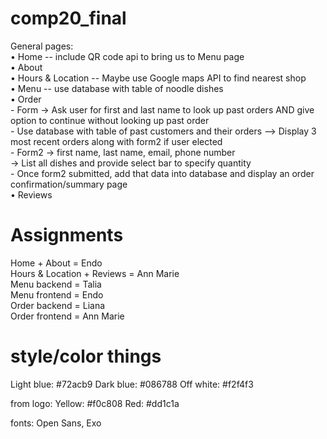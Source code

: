 # comp20_final

General pages:  
• Home -- include QR code api to bring us to Menu page  
• About  
• Hours & Location -- Maybe use Google maps API to find nearest shop  
• Menu -- use database with table of noodle dishes  
• Order  
     - Form → Ask user for first and last name to look up past orders AND  give option to continue without looking up past order  
     - Use database with table of past customers and their orders --> Display 3 most recent orders along with form2 if user elected  
     - Form2 → first name, last name, email, phone number  
             → List all dishes and provide select bar to specify quantity  
     - Once form2 submitted, add that data into database and display an order confirmation/summary page  
• Reviews  

# Assignments
Home + About  = Endo  
Hours & Location + Reviews = Ann Marie  
Menu backend = Talia  
Menu frontend = Endo  
Order backend = Liana  
Order frontend = Ann Marie  

# style/color things
Light blue: #72acb9
Dark blue: #086788
Off white: #f2f4f3

from logo:
Yellow: #f0c808
Red: #dd1c1a

fonts: Open Sans, Exo
